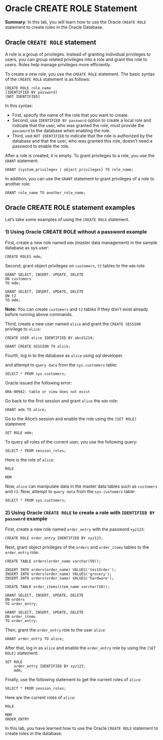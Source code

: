 # Oracle CREATE ROLE Statement

**Summary**: In this lab, you will learn how to use the Oracle `CREATE ROLE` statement to create roles in the Oracle Database.

Oracle `CREATE ROLE` statement
------------------------------

A role is a group of privileges. Instead of granting individual privileges to users, you can group related privileges into a role and grant this role to users. Roles help manage privileges more efficiently.

To create a new role, you use the `CREATE ROLE` statement. The basic syntax of the `CREATE ROLE` statement is as follows:

```
CREATE ROLE role_name
[IDENTIFIED BY password]
[NOT IDENTIFIED]
```


In this syntax:

*   First, specify the name of the role that you want to create.
*   Second, use `IDENTIFIED BY password` option to create a local role and indicate that the user, who was granted the role, must provide the `password` to the database when enabling the role.
*   Third, use `NOT IDENTIFIED` to indicate that the role is authorized by the database and that the user, who was granted this role, doesn’t need a password to enable the role.

After a role is created, it is empty. To grant privileges to a role, you use the `GRANT` statement:

```
GRANT {system_privileges | object_privileges} TO role_name;
```


In addition, you can use the `GRANT` statement to grant privileges of a role to another role:

```
GRANT role_name TO another_role_name;

```


Oracle CREATE ROLE statement examples
-------------------------------------

Let’s take some examples of using the `CREATE ROLE` statement.

### 1) Using Oracle CREATE ROLE without a password example

First, create a new role named `mdm` (master data management) in the sample database as sys user:

```
CREATE ROLES mdm;
```


Second, grant object privileges on `customers`, `t2` tables to the `mdm` role:

```
GRANT SELECT, INSERT, UPDATE, DELETE
ON customers
TO mdm;

GRANT SELECT, INSERT, UPDATE, DELETE
ON t2
TO mdm;
```

**Note:** You can create `customers` and `t2` tables if they don't exist already before running above commands.

Third, create a new user named `alice` and grant the `CREATE SESSION` privilege to `alice`:

```
CREATE USER alice IDENTIFIED BY abcd1234;

GRANT CREATE SESSION TO alice;

```


Fourth, log in to the database as `alice` using sql developer.

and attempt to `query data` from the `sys.customers` table:

```
SELECT * FROM sys.customers;

```


Oracle issued the following error:

```
ORA-00942: table or view does not exist

```


Go back to the first session and grant `alice` the `mdm` role:

```
GRANT mdm TO alice;

```


Go to the Alice’s session and enable the role using the `[SET ROLE]` statement:

```
SET ROLE mdm;
```


To query all roles of the current user, you use the following query:

```
SELECT * FROM session_roles;
```


Here is the role of `alice`:

```
ROLE

MDM

```


Now, `alice` can manipulate data in the master data tables such as `customers` and `t2`. Now, attempt to `query data` from the `sys.customers` table:

```
SELECT * FROM sys.customers;
```


### 2) Using Oracle `CREATE ROLE` to create a role with `IDENTIFIED BY password` example

First, create a new role named `order_entry` with the password `xyz123`:

```
CREATE ROLE order_entry IDENTIFIED BY xyz123;
```


Next, grant object privileges of the `orders` and `order_items` tables to the `order_entry` role:

```
CREATE TABLE orders(order_name varchar(50));

INSERT INTO orders(order_name) VALUES('testOrder');
INSERT INTO orders(order_name) VALUES('grocery');
INSERT INTO orders(order_name) VALUES('hardware');

CREATE TABLE order_items(item_name varchar(50));

GRANT SELECT, INSERT, UPDATE, DELETE
ON orders
TO order_entry;

GRANT SELECT, INSERT, UPDATE, DELETE
ON order_items
TO order_entry;
```


Then, grant the `order_entry` role to the user `alice`:

```
GRANT order_entry TO alice;
```


After that, log in as `alice` and enable the `order_entry` role by using the `[SET ROLE]` statement:

```
SET ROLE 
    order_entry IDENTIFIED BY xyz123,
    mdm;
```


Finally, use the following statement to get the current roles of `alice`:

```
SELECT * FROM session_roles;
```


Here are the current roles of `alice`:

```
ROLE

MDM
ORDER_ENTRY
```


In this lab, you have learned how to use the Oracle `CREATE ROLE` statement to create roles in the database.
